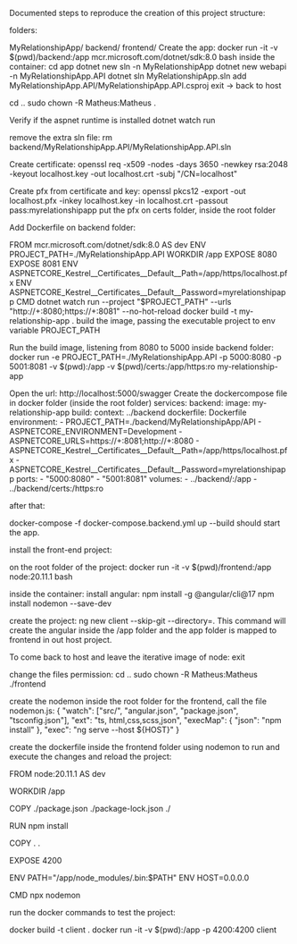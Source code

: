 Documented steps to reproduce the creation of this project structure:

folders:

MyRelationshipApp/
backend/
frontend/
Create the app:
docker run -it -v $(pwd)/backend:/app mcr.microsoft.com/dotnet/sdk:8.0 bash
inside the container:
cd app
dotnet new sln -n MyRelationshipApp
dotnet new webapi -n MyRelationshipApp.API
dotnet sln MyRelationshipApp.sln add MyRelationshipApp.API/MyRelationshipApp.API.csproj
exit -> back to host

cd ..
sudo chown -R Matheus:Matheus .

Verify if the aspnet runtime is installed
dotnet watch run

remove the extra sln file:
rm backend/MyRelationshipApp.API/MyRelationshipApp.API.sln

Create certificate:
openssl req -x509 -nodes -days 3650 -newkey rsa:2048 -keyout localhost.key -out localhost.crt -subj "/CN=localhost"

Create pfx from certificate and key:
openssl pkcs12 -export -out localhost.pfx -inkey localhost.key -in localhost.crt -passout pass:myrelationshipapp
put the pfx on certs folder, inside the root folder

Add Dockerfile on backend folder:

FROM mcr.microsoft.com/dotnet/sdk:8.0 AS dev
ENV PROJECT_PATH=./MyRelationshipApp.API
WORKDIR /app
EXPOSE 8080
EXPOSE 8081
ENV ASPNETCORE_Kestrel__Certificates__Default__Path=/app/https/localhost.pfx
ENV ASPNETCORE_Kestrel__Certificates__Default__Password=myrelationshipapp
CMD dotnet watch run --project "$PROJECT_PATH" --urls "http://+:8080;https://+:8081" --no-hot-reload
docker build -t my-relationship-app .
build the image, passing the executable project to env variable PROJECT_PATH

Run the build image, listening from 8080 to 5000
inside backend folder:
docker run -e PROJECT_PATH=./MyRelationshipApp.API -p 5000:8080 -p 5001:8081 -v $(pwd):/app -v $(pwd)/certs:/app/https:ro my-relationship-app

Open the url: http://localhost:5000/swagger
Create the dockercompose file in docker folder (inside the root folder)
services:
  backend:
    image: my-relationship-app
    build:
      context: ../backend
      dockerfile: Dockerfile
    environment:
      - PROJECT_PATH=./backend/MyRelationshipApp/API
      - ASPNETCORE_ENVIRONMENT=Development
      - ASPNETCORE_URLS=https://+:8081;http://+:8080
      - ASPNETCORE_Kestrel__Certificates__Default__Path=/app/https/localhost.pfx
      - ASPNETCORE_Kestrel__Certificates__Default__Password=myrelationshipapp
    ports:
      - "5000:8080"
      - "5001:8081"
    volumes:
      - ../backend/:/app
      - ../backend/certs:/https:ro

after that: 

docker-compose -f docker-compose.backend.yml up --build
should start the app.

install the front-end project:

on the root folder of the project:
docker run -it -v $(pwd)/frontend:/app node:20.11.1 bash

inside the container:
install angular:
npm install -g @angular/cli@17
npm install nodemon --save-dev

create the project:
ng new client --skip-git --directory=.
This command will create the angular inside the /app folder and the app folder is mapped to frontend in out host project.

To come back to host and leave the iterative image of node:
exit

change the files permission:
cd ..
sudo chown -R Matheus:Matheus ./frontend

create the nodemon inside the root folder for the frontend, call the file nodemon.js:
{
    "watch": ["src/", "angular.json", "package.json", "tsconfig.json"],
    "ext": "ts, html,css,scss,json",
    "execMap": {
        "json": "npm install"
    },
    "exec": "ng serve --host ${HOST}"
}

create the dockerfile inside the frontend folder using nodemon to run and execute the changes and reload the project:

FROM node:20.11.1 AS dev

WORKDIR /app

COPY ./package.json ./package-lock.json ./

RUN npm install

COPY . .

EXPOSE 4200

ENV PATH="/app/node_modules/.bin:$PATH"
ENV HOST=0.0.0.0

CMD npx nodemon

run the docker commands to test the project:

docker build -t client .
docker run -it -v $(pwd):/app -p 4200:4200 client